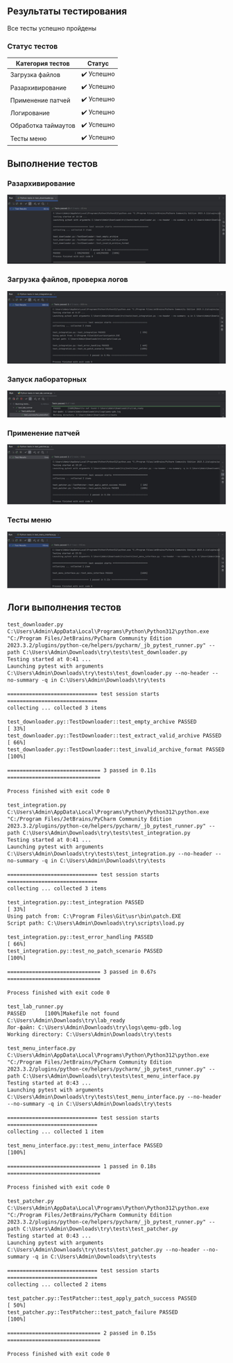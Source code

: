 ## Результаты тестирования
Все тесты успешно пройдены

### Статус тестов
| Категория тестов          | Статус     |
|---------------------------|------------|
| Загрузка файлов           | ✔️ Успешно |
| Разархивирование          | ✔️ Успешно |
| Применение патчей         | ✔️ Успешно |
| Логирование               | ✔️ Успешно |
| Обработка таймаутов       | ✔️ Успешно |
| Тесты меню                | ✔️ Успешно |

## Выполнение тестов

### Разархивирование
![test_downloader.png](https://github.com/moevm/mse1h2025-xv6/blob/37-Launching-Unit-Tests/tests/pictures/test_downloader.png)

### Загрузка файлов, проверка логов
![test_integration.png](https://github.com/moevm/mse1h2025-xv6/blob/37-Launching-Unit-Tests/tests/pictures/test_integration.png)


### Запуск лабораторных
![test_lab_runner.png](https://github.com/moevm/mse1h2025-xv6/blob/37-Launching-Unit-Tests/tests/pictures/test_lab_runner.png)

### Применение патчей
![test_patcher.png](https://github.com/moevm/mse1h2025-xv6/blob/37-Launching-Unit-Tests/tests/pictures/test_patcher.png)

### Тесты меню
![test_menu_interface.png](https://github.com/moevm/mse1h2025-xv6/blob/37-Launching-Unit-Tests/tests/pictures/test_menu_interface.png)

## Логи выполнения тестов
```text
test_downloader.py
C:\Users\Admin\AppData\Local\Programs\Python\Python312\python.exe "C:/Program Files/JetBrains/PyCharm Community Edition 2023.3.2/plugins/python-ce/helpers/pycharm/_jb_pytest_runner.py" --path C:\Users\Admin\Downloads\try\tests\test_downloader.py 
Testing started at 0:41 ...
Launching pytest with arguments C:\Users\Admin\Downloads\try\tests\test_downloader.py --no-header --no-summary -q in C:\Users\Admin\Downloads\try\tests

============================= test session starts =============================
collecting ... collected 3 items

test_downloader.py::TestDownloader::test_empty_archive PASSED            [ 33%]
test_downloader.py::TestDownloader::test_extract_valid_archive PASSED    [ 66%]
test_downloader.py::TestDownloader::test_invalid_archive_format PASSED   [100%]

============================== 3 passed in 0.11s ==============================

Process finished with exit code 0

test_integration.py
C:\Users\Admin\AppData\Local\Programs\Python\Python312\python.exe "C:/Program Files/JetBrains/PyCharm Community Edition 2023.3.2/plugins/python-ce/helpers/pycharm/_jb_pytest_runner.py" --path C:\Users\Admin\Downloads\try\tests\test_integration.py 
Testing started at 0:41 ...
Launching pytest with arguments C:\Users\Admin\Downloads\try\tests\test_integration.py --no-header --no-summary -q in C:\Users\Admin\Downloads\try\tests

============================= test session starts =============================
collecting ... collected 3 items

test_integration.py::test_integration PASSED                             [ 33%]
Using patch from: C:\Program Files\Git\usr\bin\patch.EXE
Script path: C:\Users\Admin\Downloads\try\scripts\load.py

test_integration.py::test_error_handling PASSED                          [ 66%]
test_integration.py::test_no_patch_scenario PASSED                       [100%]

============================== 3 passed in 0.67s ==============================

Process finished with exit code 0

test_lab_runner.py
PASSED      [100%]Makefile not found C:\Users\Admin\Downloads\try\lab_ready
Лог-файл: C:\Users\Admin\Downloads\try\logs\qemu-gdb.log
Working directory: C:\Users\Admin\Downloads\try\tests

test_menu_interface.py
C:\Users\Admin\AppData\Local\Programs\Python\Python312\python.exe "C:/Program Files/JetBrains/PyCharm Community Edition 2023.3.2/plugins/python-ce/helpers/pycharm/_jb_pytest_runner.py" --path C:\Users\Admin\Downloads\try\tests\test_menu_interface.py 
Testing started at 0:43 ...
Launching pytest with arguments C:\Users\Admin\Downloads\try\tests\test_menu_interface.py --no-header --no-summary -q in C:\Users\Admin\Downloads\try\tests

============================= test session starts =============================
collecting ... collected 1 item

test_menu_interface.py::test_menu_interface PASSED                       [100%]

============================== 1 passed in 0.18s ==============================

Process finished with exit code 0

test_patcher.py
C:\Users\Admin\AppData\Local\Programs\Python\Python312\python.exe "C:/Program Files/JetBrains/PyCharm Community Edition 2023.3.2/plugins/python-ce/helpers/pycharm/_jb_pytest_runner.py" --path C:\Users\Admin\Downloads\try\tests\test_patcher.py 
Testing started at 0:43 ...
Launching pytest with arguments C:\Users\Admin\Downloads\try\tests\test_patcher.py --no-header --no-summary -q in C:\Users\Admin\Downloads\try\tests

============================= test session starts =============================
collecting ... collected 2 items

test_patcher.py::TestPatcher::test_apply_patch_success PASSED            [ 50%]
test_patcher.py::TestPatcher::test_patch_failure PASSED                  [100%]

============================== 2 passed in 0.15s ==============================

Process finished with exit code 0

